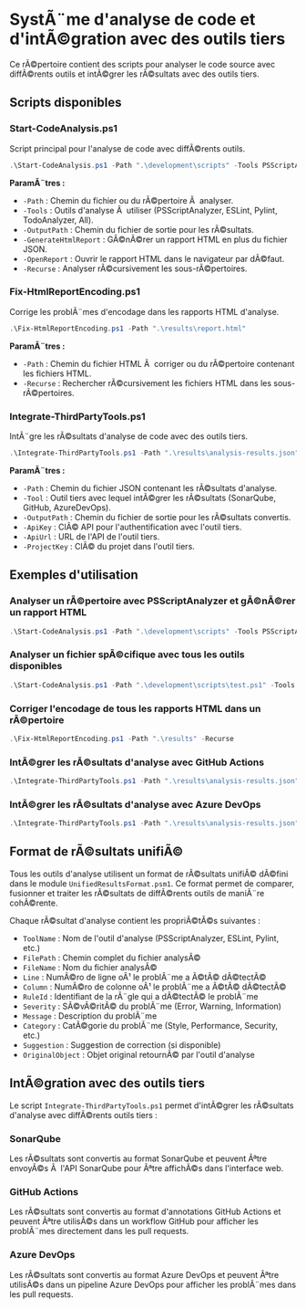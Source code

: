 # SystÃ¨me d'analyse de code et d'intÃ©gration avec des outils tiers

Ce rÃ©pertoire contient des scripts pour analyser le code source avec diffÃ©rents outils et intÃ©grer les rÃ©sultats avec des outils tiers.

## Scripts disponibles

### Start-CodeAnalysis.ps1

Script principal pour l'analyse de code avec diffÃ©rents outils.

```powershell
.\Start-CodeAnalysis.ps1 -Path ".\development\scripts" -Tools PSScriptAnalyzer, TodoAnalyzer -GenerateHtmlReport -Recurse
```

**ParamÃ¨tres :**
- `-Path` : Chemin du fichier ou du rÃ©pertoire Ã  analyser.
- `-Tools` : Outils d'analyse Ã  utiliser (PSScriptAnalyzer, ESLint, Pylint, TodoAnalyzer, All).
- `-OutputPath` : Chemin du fichier de sortie pour les rÃ©sultats.
- `-GenerateHtmlReport` : GÃ©nÃ©rer un rapport HTML en plus du fichier JSON.
- `-OpenReport` : Ouvrir le rapport HTML dans le navigateur par dÃ©faut.
- `-Recurse` : Analyser rÃ©cursivement les sous-rÃ©pertoires.

### Fix-HtmlReportEncoding.ps1

Corrige les problÃ¨mes d'encodage dans les rapports HTML d'analyse.

```powershell
.\Fix-HtmlReportEncoding.ps1 -Path ".\results\report.html"
```

**ParamÃ¨tres :**
- `-Path` : Chemin du fichier HTML Ã  corriger ou du rÃ©pertoire contenant les fichiers HTML.
- `-Recurse` : Rechercher rÃ©cursivement les fichiers HTML dans les sous-rÃ©pertoires.

### Integrate-ThirdPartyTools.ps1

IntÃ¨gre les rÃ©sultats d'analyse de code avec des outils tiers.

```powershell
.\Integrate-ThirdPartyTools.ps1 -Path ".\results\analysis-results.json" -Tool SonarQube -ApiKey "your-api-key" -ApiUrl "https://sonarqube.example.com/api" -ProjectKey "your-project-key"
```

**ParamÃ¨tres :**
- `-Path` : Chemin du fichier JSON contenant les rÃ©sultats d'analyse.
- `-Tool` : Outil tiers avec lequel intÃ©grer les rÃ©sultats (SonarQube, GitHub, AzureDevOps).
- `-OutputPath` : Chemin du fichier de sortie pour les rÃ©sultats convertis.
- `-ApiKey` : ClÃ© API pour l'authentification avec l'outil tiers.
- `-ApiUrl` : URL de l'API de l'outil tiers.
- `-ProjectKey` : ClÃ© du projet dans l'outil tiers.

## Exemples d'utilisation

### Analyser un rÃ©pertoire avec PSScriptAnalyzer et gÃ©nÃ©rer un rapport HTML

```powershell
.\Start-CodeAnalysis.ps1 -Path ".\development\scripts" -Tools PSScriptAnalyzer -GenerateHtmlReport -Recurse
```

### Analyser un fichier spÃ©cifique avec tous les outils disponibles

```powershell
.\Start-CodeAnalysis.ps1 -Path ".\development\scripts\test.ps1" -Tools All -GenerateHtmlReport -OpenReport
```

### Corriger l'encodage de tous les rapports HTML dans un rÃ©pertoire

```powershell
.\Fix-HtmlReportEncoding.ps1 -Path ".\results" -Recurse
```

### IntÃ©grer les rÃ©sultats d'analyse avec GitHub Actions

```powershell
.\Integrate-ThirdPartyTools.ps1 -Path ".\results\analysis-results.json" -Tool GitHub -OutputPath ".\github-annotations.json"
```

### IntÃ©grer les rÃ©sultats d'analyse avec Azure DevOps

```powershell
.\Integrate-ThirdPartyTools.ps1 -Path ".\results\analysis-results.json" -Tool AzureDevOps -OutputPath ".\azure-devops-issues.json"
```

## Format de rÃ©sultats unifiÃ©

Tous les outils d'analyse utilisent un format de rÃ©sultats unifiÃ© dÃ©fini dans le module `UnifiedResultsFormat.psm1`. Ce format permet de comparer, fusionner et traiter les rÃ©sultats de diffÃ©rents outils de maniÃ¨re cohÃ©rente.

Chaque rÃ©sultat d'analyse contient les propriÃ©tÃ©s suivantes :
- `ToolName` : Nom de l'outil d'analyse (PSScriptAnalyzer, ESLint, Pylint, etc.)
- `FilePath` : Chemin complet du fichier analysÃ©
- `FileName` : Nom du fichier analysÃ©
- `Line` : NumÃ©ro de ligne oÃ¹ le problÃ¨me a Ã©tÃ© dÃ©tectÃ©
- `Column` : NumÃ©ro de colonne oÃ¹ le problÃ¨me a Ã©tÃ© dÃ©tectÃ©
- `RuleId` : Identifiant de la rÃ¨gle qui a dÃ©tectÃ© le problÃ¨me
- `Severity` : SÃ©vÃ©ritÃ© du problÃ¨me (Error, Warning, Information)
- `Message` : Description du problÃ¨me
- `Category` : CatÃ©gorie du problÃ¨me (Style, Performance, Security, etc.)
- `Suggestion` : Suggestion de correction (si disponible)
- `OriginalObject` : Objet original retournÃ© par l'outil d'analyse

## IntÃ©gration avec des outils tiers

Le script `Integrate-ThirdPartyTools.ps1` permet d'intÃ©grer les rÃ©sultats d'analyse avec diffÃ©rents outils tiers :

### SonarQube

Les rÃ©sultats sont convertis au format SonarQube et peuvent Ãªtre envoyÃ©s Ã  l'API SonarQube pour Ãªtre affichÃ©s dans l'interface web.

### GitHub Actions

Les rÃ©sultats sont convertis au format d'annotations GitHub Actions et peuvent Ãªtre utilisÃ©s dans un workflow GitHub pour afficher les problÃ¨mes directement dans les pull requests.

### Azure DevOps

Les rÃ©sultats sont convertis au format Azure DevOps et peuvent Ãªtre utilisÃ©s dans un pipeline Azure DevOps pour afficher les problÃ¨mes dans les pull requests.
